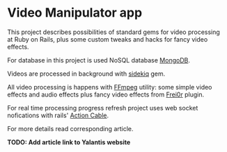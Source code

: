 # Video Manipulator app

This project describes possibilities of standard gems for video processing at Ruby on Rails, plus some custom tweaks and hacks for fancy video effects.

For database in this project is used NoSQL database [MongoDB](https://www.mongodb.com/).

Videos are processed in background with [sidekiq](https://github.com/mperham/sidekiq) gem.

All video processing is happens with [FFmpeg](https://ffmpeg.org/) utility: some simple video effects and audio effects plus fancy video effects from [Frei0r](https://frei0r.dyne.org/) plugin.

For real time processing progress refresh project uses web socket nofications with rails' [Action Cable](http://edgeguides.rubyonrails.org/action_cable_overview.html).

For more details read corresponding article.

**TODO: Add article link to Yalantis website**
